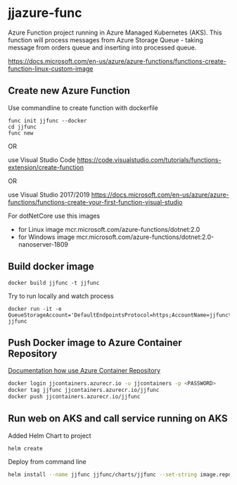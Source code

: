 # jjazure-func
Azure Function project running in Azure Managed Kubernetes (AKS). 
This function will process messages from Azure Storage Queue - taking message from orders queue and inserting into processed queue.

https://docs.microsoft.com/en-us/azure/azure-functions/functions-create-function-linux-custom-image

## Create new Azure Function
Use commandline to create function with dockerfile

```
func init jjfunc --docker
cd jjfunc
func new
```

OR 

use Visual Studio Code https://code.visualstudio.com/tutorials/functions-extension/create-function

OR

use Visual Studio 2017/2019 https://docs.microsoft.com/en-us/azure/azure-functions/functions-create-your-first-function-visual-studio

For dotNetCore use this images
- for Linux image mcr.microsoft.com/azure-functions/dotnet:2.0
- for Windows image mcr.microsoft.com/azure-functions/dotnet:2.0-nanoserver-1809

## Build docker image

```
docker build jjfunc -t jjfunc
```

Try to run locally and watch process

```
docker run -it -e QueueStorageAccount='DefaultEndpointsProtocol=https;AccountName=jjfunctionastorage;AccountKey=KEY' jjfunc
```

## Push Docker image to Azure Container Repository
[Documentation how use Azure Container Repository](https://docs.microsoft.com/en-us/azure/container-registry/container-registry-get-started-docker-cli)

```bash
docker login jjcontainers.azurecr.io -u jjcontainers -p <PASSWORD>
docker tag jjfunc jjcontainers.azurecr.io/jjfunc
docker push jjcontainers.azurecr.io/jjfunc
```

## Run web on AKS and call service running on AKS

Added Helm Chart to project

```
helm create
```

Deploy from command line
```bash
helm install --name jjfunc jjfunc/charts/jjfunc --set-string image.repository=jjcontainers.azurecr.io/jjfunc --set-string image.tag=latest
```